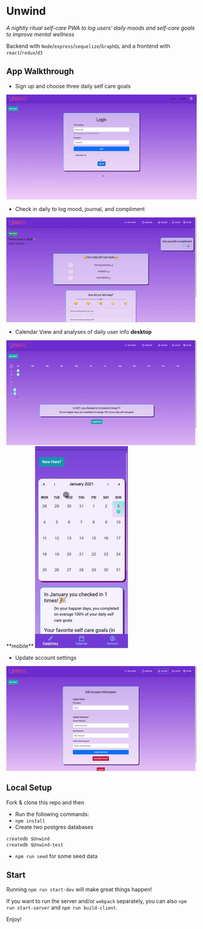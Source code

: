 # Unwind

_A nightly ritual self-care PWA to log users’ daily moods and self-care goals to improve mental wellness_

Backend with `Node`/`express`/`sequelize`/`GraphQL` and a frontend with `react`/`redux`/`d3`

## App Walkthrough

* Sign up and choose three daily self care goals
<img width="600px" height="277px" src="./public/demo_gifs/signup_goalform.gif">

* Check in daily to log mood, journal, and compliment
<img width="600px" height="277px" src="./public/demo_gifs/dailyentry.gif">

* Calendar View and analyses of daily user info
**desktop**
<img width="600px" height="277px" src="./public/demo_gifs/desktopCal.gif">
**mobile**
<img width="246px" height="534px" src="./public/demo_gifs/mobileCal.gif">

* Update account settings
<img width="600px" height="277px" src="./public/demo_gifs/accsettings.gif">

## Local Setup

Fork & clone this repo and then

* Run the following commands:
* `npm install`
* Create two postgres databases

```
createdb $Unwind
createdb $Unwind-test
```

* `npm run seed` for some seed data

## Start

Running `npm run start-dev` will make great things happen!

If you want to run the server and/or `webpack` separately, you can also
`npm run start-server` and `npm run build-client`.

Enjoy!
